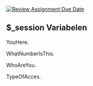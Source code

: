 [![Review Assignment Due Date](https://classroom.github.com/assets/deadline-readme-button-24ddc0f5d75046c5622901739e7c5dd533143b0c8e959d652212380cedb1ea36.svg)](https://classroom.github.com/a/7QagU4XW)

## $_session Variabelen
YouHere.

WhatNumberIsThis.

WhoAreYou.

TypeOfAcces.